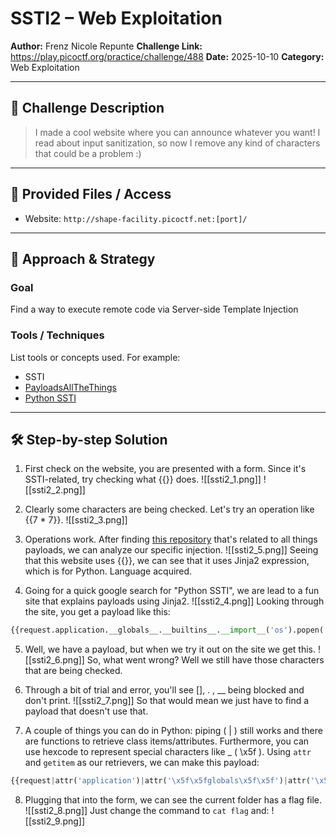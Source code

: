 # SSTI2 – Web Exploitation

**Author:**  Frenz Nicole Repunte
**Challenge Link:** https://play.picoctf.org/practice/challenge/488
**Date:** 2025-10-10 
**Category:** Web Exploitation  

---

## 🧠 Challenge Description

> I made a cool website where you can announce whatever you want! I read about input sanitization, so now I remove any kind of characters that could be a problem :)

---

## 📁 Provided Files / Access

- Website: `http://shape-facility.picoctf.net:[port]/`

---

## 🧪 Approach & Strategy

### Goal

Find a way to execute remote code via Server-side Template Injection

### Tools / Techniques

List tools or concepts used. For example:

- SSTI
- [PayloadsAllTheThings](https://github.com/swisskyrepo/PayloadsAllTheThings)
- [Python SSTI](https://onsecurity.io/article/server-side-template-injection-with-jinja2/)

---

## 🛠️ Step-by-step Solution

1. First check on the website, you are presented with a form. Since it's SSTI-related, try checking what {{}} does.
   ![[ssti2_1.png]]
   ![[ssti2_2.png]]

2. Clearly some characters are being checked. Let's try an operation like {{7 * 7}}.
   ![[ssti2_3.png]]

3. Operations work. After finding [this repository](https://github.com/swisskyrepo/PayloadsAllTheThings/blob/master/Server%20Side%20Template%20Injection/README.md) that's related to all things payloads, we can analyze our specific injection.
   ![[ssti2_5.png]]
   Seeing that this website uses {{}}, we can see that it uses Jinja2 expression, which is for Python. Language acquired.

4. Going for a quick google search for "Python SSTI", we are lead to a fun site that explains payloads using Jinja2.
   ![[ssti2_4.png]]
   Looking through the site, you get a payload like this:
```python
{{request.application.__globals__.__builtins__.__import__('os').popen('id').read()}}
```

5. Well, we have a payload, but when we try it out on the site we get this.
   ![[ssti2_6.png]]
   So, what went wrong? Well we still have those characters that are being checked.

6. Through a bit of trial and error, you'll see [], . , __ being blocked and don't print. 
   ![[ssti2_7.png]]
   So that would mean we just have to find a payload that doesn't use that.

7. A couple of things you can do in Python: piping ( | ) still works and there are functions to retrieve class items/attributes. Furthermore, you can use hexcode to represent special characters like _ ( \x5f ). Using `attr` and `getitem` as our retrievers, we can make this payload:
```python
{{request|attr('application')|attr('\x5f\x5fglobals\x5f\x5f')|attr('\x5f\x5fgetitem\x5f\x5f')('\x5f\x5fbuiltins\x5f\x5f')|attr('\x5f\x5fgetitem\x5f\x5f')('\x5f\x5fimport\x5f\x5f')('os')|attr('popen')('ls')|attr('read')()}}
```

8. Plugging that into the form, we can see the current folder has a flag file.
   ![[ssti2_8.png]]
   Just change the command to ```cat flag``` and:
   ![[ssti2_9.png]]
